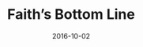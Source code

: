 ---
title: "Faith’s Bottom Line"
speaker: "Barry Gin"
date: "2016-10-02"
sermonUrl: "//35.190.93.184/sermons/20161002_sunday_barry_gin_faith's_bottom_line.mp3"
---